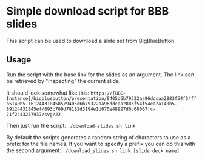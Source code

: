 # Simple download script for BBB slides
This script can be used to download a slide set from BigBlueButton

## Usage
Run the script with the base link for the slides as an argument.
The link can be retrieved by "inspecting" the current slide.

It should look somewhat like this: `https://[BBB-Instance]/bigbluebutton/presentation/9405d6b79322aa96ddcaa2883f54f54ffb5140b5-1612443184585/9405d6b79322aa96ddcaa2883f54f54ea2a140b5-89124431845ef/893b709d78182d3194e1d070e48927d6c68067fc-71f2443237937/svg/22`

Then just run the script:
`./download-slides.sh link`

By default the scripts generates a random string of characters to use as a
prefix for the file names.
If you want to specify a prefix you can do this with the second argument:
`./download_slides.sh link [slide deck name]`
